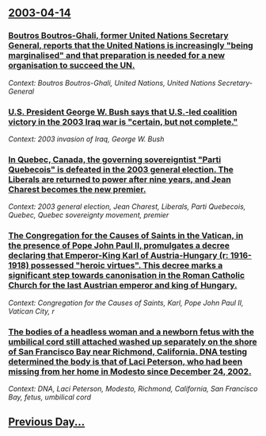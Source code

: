 ## [2003-04-14](/news/2003/04/14/index.md)

### [ Boutros Boutros-Ghali, former United Nations Secretary General, reports that the United Nations is increasingly "being marginalised" and that preparation is needed for a new organisation to succeed the UN.](/news/2003/04/14/boutros-boutros-ghali-former-united-nations-secretary-general-reports-that-the-united-nations-is-increasingly-being-marginalised-and-th.md)
_Context: Boutros Boutros-Ghali, United Nations, United Nations Secretary-General_

### [ U.S. President George W. Bush says that U.S.-led coalition victory in the 2003 Iraq war is "certain, but not complete."](/news/2003/04/14/u-s-president-george-w-bush-says-that-u-s-led-coalition-victory-in-the-2003-iraq-war-is-certain-but-not-complete.md)
_Context: 2003 invasion of Iraq, George W. Bush_

### [ In Quebec, Canada, the governing sovereigntist "Parti Quebecois" is defeated in the 2003 general election. The Liberals are returned to power after nine years, and Jean Charest becomes the new premier.](/news/2003/04/14/in-quebec-canada-the-governing-sovereigntist-parti-qua-c-ba-c-cois-is-defeated-in-the-2003-general-election-the-liberals-are-returned-to-p.md)
_Context: 2003 general election, Jean Charest, Liberals, Parti Quebecois, Quebec, Quebec sovereignty movement, premier_

### [ The Congregation for the Causes of Saints in the Vatican, in the presence of Pope John Paul&nbsp;II, promulgates a decree declaring that Emperor-King Karl of Austria-Hungary (r: 1916-1918) possessed "heroic virtues". This decree marks a significant step towards canonisation in the Roman Catholic Church for the last Austrian emperor and king of Hungary.](/news/2003/04/14/the-congregation-for-the-causes-of-saints-in-the-vatican-in-the-presence-of-pope-john-paul-nbsp-ii-promulgates-a-decree-declaring-that-em.md)
_Context: Congregation for the Causes of Saints, Karl, Pope John Paul&nbsp;II, Vatican City, r_

### [ The bodies of a headless woman and a newborn fetus with the umbilical cord still attached washed up separately on the shore of San Francisco Bay near Richmond, California. DNA testing determined the body is that of Laci Peterson, who had been missing from her home in Modesto since December 24, 2002.](/news/2003/04/14/the-bodies-of-a-headless-woman-and-a-newborn-fetus-with-the-umbilical-cord-still-attached-washed-up-separately-on-the-shore-of-san-francisc.md)
_Context: DNA, Laci Peterson, Modesto, Richmond, California, San Francisco Bay, fetus, umbilical cord_

## [Previous Day...](/news/2003/04/13/index.md)

